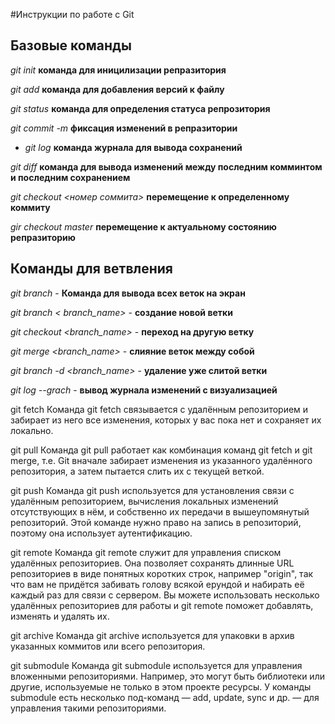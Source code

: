 #Инструкции по работе с Git

## Базовые команды

*git init* **команда для иницилизации репразитория**

*git add* **команда для добавления версий к файлу**

*git status* **команда для определения статуса репрозитория**

*git commit -m <messag>* **фиксация изменений в репразитории**

* *git log* **команда журнала для вывода сохранений**

*git diff* **команда для вывода изменений между последним комминтом и последним сохранением** 

*git checkout <номер соммита>* **перемещение к определенному коммиту**

*gir checkout master* **перемещение к актуальному состоянию репразиторию**
## Команды для ветвления 

*git branch* - **Команда для вывода всех веток на экран**

*git branch < branch_name>* - **создание новой ветки**

*git checkout <branch_name>* - **переход на другую ветку**

*git merge <branch_name>* - **слияние веток между собой**

*git branch -d <branch_name>* - **удаление уже слитой ветки**

*git log --grach* - **вывод журнала изменений с визуализацией**

git fetch
Команда git fetch связывается с удалённым репозиторием и забирает из него все изменения, которых у вас пока нет и сохраняет их локально.

git pull
Команда git pull работает как комбинация команд git fetch и git merge, т.е. Git вначале забирает изменения из указанного удалённого репозитория, а затем пытается слить их с текущей веткой.

git push
Команда git push используется для установления связи с удалённым репозиторием, вычисления локальных изменений отсутствующих в нём, и собственно их передачи в вышеупомянутый репозиторий. Этой команде нужно право на запись в репозиторий, поэтому она использует аутентификацию.

git remote
Команда git remote служит для управления списком удалённых репозиториев. Она позволяет сохранять длинные URL репозиториев в виде понятных коротких строк, например "origin", так что вам не придётся забивать голову всякой ерундой и набирать её каждый раз для связи с сервером. Вы можете использовать несколько удалённых репозиториев для работы и git remote поможет добавлять, изменять и удалять их.

git archive
Команда git archive используется для упаковки в архив указанных коммитов или всего репозитория.

git submodule
Команда git submodule используется для управления вложенными репозиториями. Например, это могут быть библиотеки или другие, используемые не только в этом проекте ресурсы. У команды submodule есть несколько под-команд — add, update, sync и др. — для управления такими репозиториями.